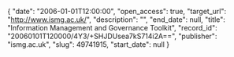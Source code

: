 {
  "date": "2006-01-01T12:00:00", 
  "open_access": true, 
  "target_url": "http://www.ismg.ac.uk/", 
  "description": "", 
  "end_date": null, 
  "title": "Information Management and Governance Toolkit", 
  "record_id": "20060101T120000/4Y3/+SHJDUsea7kS714i2A==", 
  "publisher": "ismg.ac.uk", 
  "slug": 49741915, 
  "start_date": null
}

